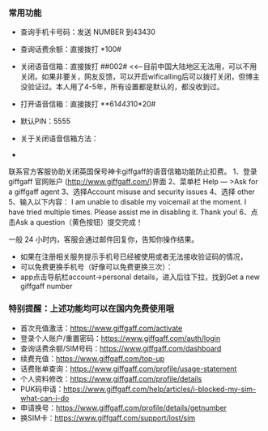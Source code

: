 ### 常用功能

- 查询手机卡号码：发送 NUMBER 到43430

- 查询话费余额：直接拨打 *100#

- 关闭语音信箱：直接拨打 ##002#      <<--目前中国大陆地区无法用，可以不用关闭。如果非要关，网友反馈，可以开启wificalling后可以拨打关闭，但博主没验证过。本人用了4-5年，所有设置都是默认的，都没收到过。

- 打开语音信箱：直接拨打 **61*443*10*20#

- 默认PIN：5555

- 关于关闭语音信箱方法：
- 
联系官方客服协助关闭英国保号神卡giffgaff的语音信箱功能防止扣费。
1、登录 giffgaff 官网账户 (http://www.giffgaff.com/)界面
2、菜单栏 Help — >Ask for a giffgaff agent
3、选择Account misuse and security issues
4、选择 other
5、输入以下内容：
I am unable to disable my voicemail at the moment. I have tried multiple times. Please assist me in disabling it. Thank you!
6、点击Ask a question（黄色按钮）提交完成！

一般 24 小时内，客服会通过邮件回复你，告知你操作结果。

- 如果在注册相关服务提示手机号已经被使用或者无法接收验证码的情况，
- 可以免费更换手机号（好像可以免费更换三次）：
- app点击导航栏account->personal details，进入后往下拉，找到Get a new giffgaff number


### 特别提醒：上述功能均可以在国内免费使用哦


- 首次充值激活：https://www.giffgaff.com/activate
- 登录个人账户/重置密码：https://www.giffgaff.com/auth/login
- 查询话费余额/SIM号码：https://www.giffgaff.com/dashboard
- 续费充值：https://www.giffgaff.com/top-up
- 话费账单查询：https://www.giffgaff.com/profile/usage-statement
- 个人资料修改：https://www.giffgaff.com/profile/details
- PUK码申请：https://www.giffgaff.com/help/articles/i-blocked-my-sim-what-can-i-do
- 申请换号：https://www.giffgaff.com/profile/details/getnumber 
- 换SIM卡：https://www.giffgaff.com/support/lost/sim

